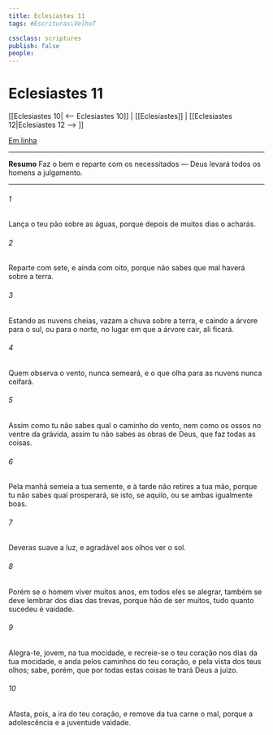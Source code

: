 ```yaml
---
title: Eclesiastes 11
tags: #Escrituras\VelhoT

cssclass: scriptures
publish: false
people:
---
```


# Eclesiastes 11
[[Eclesiastes 10| <-- Eclesiastes 10]] | [[Eclesiastes]] | [[Eclesiastes 12|Eclesiastes 12 --> ]]

[Em linha](https://churchofjesuschrist.org/study/scriptures/ot/eccl/11?lang=por)

---
__Resumo__
Faz o bem e reparte com os necessitados — Deus levará todos os homens a julgamento.

---
###### 1 
Lança o teu pão sobre as águas, porque depois de muitos dias o acharás.

###### 2 
Reparte com sete, e ainda  com oito, porque não sabes que mal haverá sobre a terra.

###### 3 
Estando as nuvens cheias, vazam a chuva sobre a terra, e caindo a árvore para o sul, ou para o norte, no lugar em que a árvore cair, ali ficará.

###### 4 
Quem observa o vento, nunca semeará, e o que olha para as nuvens nunca ceifará.

###### 5 
Assim como tu não sabes qual o caminho do vento, nem como  os ossos no ventre da  grávida, assim tu não sabes as obras de Deus, que faz todas as coisas.

###### 6 
Pela manhã semeia a tua semente, e à tarde não retires a tua mão, porque tu não sabes qual prosperará, se isto, se aquilo, ou se ambas  igualmente  boas.

###### 7 
Deveras suave  a luz, e agradável  aos olhos ver o sol.

###### 8 
Porém se o homem viver muitos anos,  em todos eles se alegrar, também se deve lembrar dos dias das trevas, porque hão de ser muitos,  tudo quanto sucedeu é vaidade.

###### 9 
Alegra-te, jovem, na tua mocidade, e recreie-se o teu coração nos dias da tua mocidade, e anda pelos caminhos do teu coração, e pela vista dos teus olhos; sabe, porém, que por todas estas coisas te trará Deus a juízo.

###### 10 
Afasta, pois, a ira do teu coração, e remove da tua carne o mal, porque a adolescência e a juventude  vaidade.

